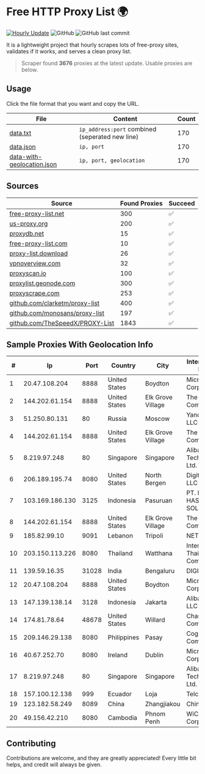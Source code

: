 
# Free HTTP Proxy List 🌍

[![Hourly Update](https://github.com/mertguvencli/http-proxy-list/actions/workflows/main.yml/badge.svg?branch=main)](https://github.com/mertguvencli/http-proxy-list/actions/workflows/main.yml)
![GitHub](https://img.shields.io/github/license/mertguvencli/http-proxy-list)
![GitHub last commit](https://img.shields.io/github/last-commit/mertguvencli/http-proxy-list)

It is a lightweight project that hourly scrapes lots of free-proxy sites, validates if it works, and serves a clean proxy list.


> Scraper found **3676** proxies at the latest update. Usable proxies are below.

## Usage

Click the file format that you want and copy the URL.


|File|Content|Count|
|----|-------|-----|
|[data.txt](https://raw.githubusercontent.com/mertguvencli/http-proxy-list/main/proxy-list/data.txt)|`ip_address:port` combined (seperated new line)|170|
|[data.json](https://raw.githubusercontent.com/mertguvencli/http-proxy-list/main/proxy-list/data.json)|`ip, port`|170|
|[data-with-geolocation.json](https://raw.githubusercontent.com/mertguvencli/http-proxy-list/main/proxy-list/data-with-geolocation.json)|`ip, port, geolocation`|170|

## Sources

|Source|Found Proxies|Succeed|
|------|-------------|-------|
|[free-proxy-list.net](https://free-proxy-list.net)|300|✅|
|[us-proxy.org](https://www.us-proxy.org)|200|✅|
|[proxydb.net](http://proxydb.net)|15|✅|
|[free-proxy-list.com](https://free-proxy-list.com/?page=&port=&type%5B%5D=http&type%5B%5D=https&up_time=0&search=Search)|10|✅|
|[proxy-list.download](https://www.proxy-list.download/HTTP)|26|✅|
|[vpnoverview.com](https://vpnoverview.com/privacy/anonymous-browsing/free-proxy-servers)|32|✅|
|[proxyscan.io](https://www.proxyscan.io)|100|✅|
|[proxylist.geonode.com](https://proxylist.geonode.com/api/proxy-list?limit=300&page=1&sort_by=lastChecked&sort_type=desc&protocols=http,https)|300|✅|
|[proxyscrape.com](https://api.proxyscrape.com/v2/?request=displayproxies&protocol=http&timeout=10000&country=all&ssl=all&anonymity=all)|253|✅|
|[github.com/clarketm/proxy-list](https://raw.githubusercontent.com/clarketm/proxy-list/master/proxy-list-raw.txt)|400|✅|
|[github.com/monosans/proxy-list](https://raw.githubusercontent.com/monosans/proxy-list/main/proxies/http.txt)|197|✅|
|[github.com/TheSpeedX/PROXY-List](https://raw.githubusercontent.com/TheSpeedX/PROXY-List/master/http.txt)|1843|✅|


## Sample Proxies With Geolocation Info

|#|Ip|Port|Country|City|Internet Service Provider|
|-|--|----|-------|----|-------------------------|
|1|20.47.108.204|8888|United States|Boydton|Microsoft Corporation|
|2|144.202.61.154|8888|United States|Elk Grove Village|The Constant Company|
|3|51.250.80.131|80|Russia|Moscow|Yandex.Cloud LLC|
|4|144.202.61.154|8888|United States|Elk Grove Village|The Constant Company|
|5|8.219.97.248|80|Singapore|Singapore|Alibaba (US) Technology Co., Ltd.|
|6|206.189.195.74|8080|United States|North Bergen|DigitalOcean, LLC|
|7|103.169.186.130|3125|Indonesia|Pasuruan|PT. PRATAMA HASTA UTAMA SOLUSINDO|
|8|144.202.61.154|8888|United States|Elk Grove Village|The Constant Company|
|9|185.82.99.10|9091|Lebanon|Tripoli|NET 360 S.A.R.L|
|10|203.150.113.226|8080|Thailand|Watthana|Internet Thailand Company Ltd.|
|11|139.59.16.35|31028|India|Bengaluru|DIGITALOCEAN|
|12|20.47.108.204|8888|United States|Boydton|Microsoft Corporation|
|13|147.139.138.14|3128|Indonesia|Jakarta|Alibaba.com LLC|
|14|174.81.78.64|48678|United States|Willard|Charter Communications|
|15|209.146.29.138|8080|Philippines|Pasay|Cogent Communications|
|16|40.67.252.70|8080|Ireland|Dublin|Microsoft Corporation|
|17|8.219.97.248|80|Singapore|Singapore|Alibaba (US) Technology Co., Ltd.|
|18|157.100.12.138|999|Ecuador|Loja|Telconet S.A|
|19|123.182.58.249|8089|China|Zhangjiakou|Chinanet|
|20|49.156.42.210|8080|Cambodia|Phnom Penh|WiCAM Corporation Ltd|



## Contributing

Contributions are welcome, and they are greatly appreciated! Every
little bit helps, and credit will always be given.

